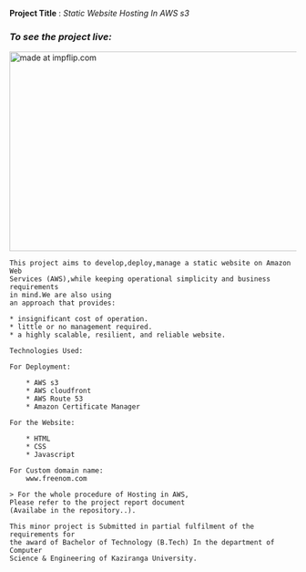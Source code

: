 **Project Title** : _Static Website Hosting In AWS s3_

### _To see the project live:_


<a href="https://imgflip.com/gif/4osqxb"><img width="600" height="350" src="https://i.imgflip.com/4osqxb.gif" title="made at impflip.com"/></a>
```
This project aims to develop,deploy,manage a static website on Amazon Web 
Services (AWS),while keeping operational simplicity and business requirements
in mind.We are also using
an approach that provides:

* insignificant cost of operation.
* little or no management required.
* a highly scalable, resilient, and reliable website.

```

```
Technologies Used:

For Deployment:

    * AWS s3
    * AWS cloudfront
    * AWS Route 53
    * Amazon Certificate Manager

For the Website:

    * HTML
    * CSS
    * Javascript

For Custom domain name:
    www.freenom.com

```

```
> For the whole procedure of Hosting in AWS, 
Please refer to the project report document
(Availabe in the repository..).

```

```
This minor project is Submitted in partial fulfilment of the requirements for 
the award of Bachelor of Technology (B.Tech) In the department of Computer 
Science & Engineering of Kaziranga University.

```
